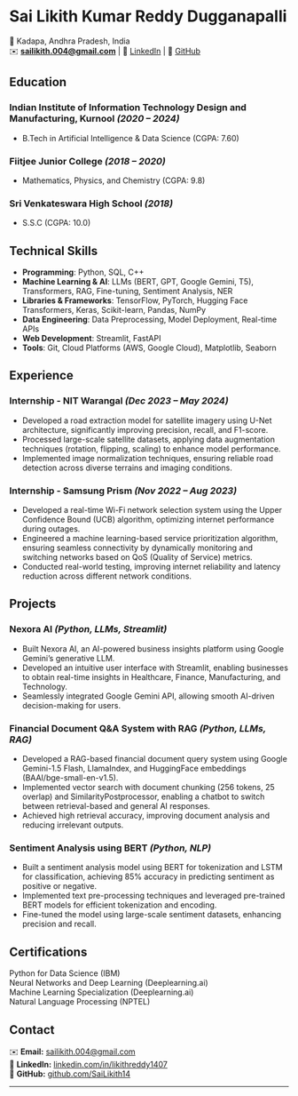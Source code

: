 # **Sai Likith Kumar Reddy Dugganapalli**  
📍 Kadapa, Andhra Pradesh, India  
✉️ **sailikith.004@gmail.com**  | 🔗 [LinkedIn](https://linkedin.com/in/likithreddy1407) | 🔗 [GitHub](https://github.com/SaiLikith14)  

## **Education**  
### **Indian Institute of Information Technology Design and Manufacturing, Kurnool** *(2020 – 2024)*  
- B.Tech in Artificial Intelligence & Data Science (CGPA: 7.60)  

### **Fiitjee Junior College** *(2018 – 2020)*  
- Mathematics, Physics, and Chemistry (CGPA: 9.8)  

### **Sri Venkateswara High School** *(2018)*  
- S.S.C (CGPA: 10.0)  

## **Technical Skills**

- **Programming**: Python, SQL, C++   
- **Machine Learning & AI**: LLMs (BERT, GPT, Google Gemini, T5), Transformers, RAG, Fine-tuning, Sentiment Analysis, NER  
- **Libraries & Frameworks**: TensorFlow, PyTorch, Hugging Face Transformers, Keras, Scikit-learn, Pandas, NumPy  
- **Data Engineering**: Data Preprocessing, Model Deployment, Real-time APIs  
- **Web Development**: Streamlit, FastAPI  
- **Tools**: Git, Cloud Platforms (AWS, Google Cloud), Matplotlib, Seaborn

## **Experience**  

### **Internship - NIT Warangal** *(Dec 2023 – May 2024)*  
- Developed a road extraction model for satellite imagery using U-Net architecture, significantly improving precision, recall, and F1-score.  
- Processed large-scale satellite datasets, applying data augmentation techniques (rotation, flipping, scaling) to enhance model performance.  
- Implemented image normalization techniques, ensuring reliable road detection across diverse terrains and imaging conditions.  

### **Internship - Samsung Prism** *(Nov 2022 – Aug 2023)*  
- Developed a real-time Wi-Fi network selection system using the Upper Confidence Bound (UCB) algorithm, optimizing internet performance during outages.  
- Engineered a machine learning-based service prioritization algorithm, ensuring seamless connectivity by dynamically monitoring and switching networks based on QoS (Quality of Service) metrics.  
- Conducted real-world testing, improving internet reliability and latency reduction across different network conditions.  

## **Projects**  

### **Nexora AI** *(Python, LLMs, Streamlit)*  
- Built Nexora AI, an AI-powered business insights platform using Google Gemini’s generative LLM.  
- Developed an intuitive user interface with Streamlit, enabling businesses to obtain real-time insights in Healthcare, Finance, Manufacturing, and Technology.  
- Seamlessly integrated Google Gemini API, allowing smooth AI-driven decision-making for users.  

### **Financial Document Q&A System with RAG** *(Python, LLMs, RAG)*  
- Developed a RAG-based financial document query system using Google Gemini-1.5 Flash, LlamaIndex, and HuggingFace embeddings (BAAI/bge-small-en-v1.5).  
- Implemented vector search with document chunking (256 tokens, 25 overlap) and SimilarityPostprocessor, enabling a chatbot to switch between retrieval-based and general AI responses.  
- Achieved high retrieval accuracy, improving document analysis and reducing irrelevant outputs.  

### **Sentiment Analysis using BERT** *(Python, NLP)*  
- Built a sentiment analysis model using BERT for tokenization and LSTM for classification, achieving 85% accuracy in predicting sentiment as positive or negative.  
- Implemented text pre-processing techniques and leveraged pre-trained BERT models for efficient tokenization and encoding.  
- Fine-tuned the model using large-scale sentiment datasets, enhancing precision and recall.  

## **Certifications**  
Python for Data Science (IBM)  
Neural Networks and Deep Learning (Deeplearning.ai)  
Machine Learning Specialization (Deeplearning.ai)  
Natural Language Processing (NPTEL)  

## **Contact**  
✉️ **Email:** [sailikith.004@gmail.com](mailto:sailikith.004@gmail.com)  
🔗 **LinkedIn:** [linkedin.com/in/likithreddy1407](https://linkedin.com/in/likithreddy1407)  
🔗 **GitHub:** [github.com/SaiLikith14](https://github.com/SaiLikith14)  

---
